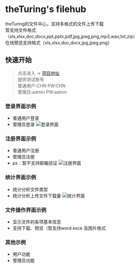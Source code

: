 # theTuring's filehub
theTuring的文件中心，支持多格式的文件上传下载</br>
暂支持文件格式（xls,xlsx,doc,docx,ppt,pptx,pdf,jpg,jpeg,png,mp3,wav,txt,zip）</br>
在线预览支持格式（xls,xlsx,doc,docx,jpg,jpeg,png）</br>
## 快速开始
> 点击进入 -> <a href="http://47.95.3.253:8080/">项目地址</a></br>
> 提供测试账号</br>
> 普通用户:CHN PW:CHN</br>
> 管理员:admin PW:admin</br>
### 登录界面示例
+ 普通用户登录
+ 管理员登录
![登录界面](https://github.com/theTuring/Truing/blob/master/%E9%A1%B9%E7%9B%AE%E6%88%AA%E5%9B%BE/login.png)
### 注册界面示例
+ 普通用户注册
+ 管理员注册</br>
+ ps：暂不支持邮箱验证
![注册界面](https://github.com/theTuring/Truing/blob/master/%E9%A1%B9%E7%9B%AE%E6%88%AA%E5%9B%BE/register.png)
### 统计界面示例
+ 统计分析文件类型
+ 统计分析上传文件下载量
![统计界面](https://github.com/theTuring/Truing/blob/master/%E9%A1%B9%E7%9B%AE%E6%88%AA%E5%9B%BE/statistics.png)
### 文件操作界面示例
+ 显示文件的各项基本信息
+ 支持下载、预览（暂支持word exce 及图片格式
### 其他示例
+ 用户功能
+ 管理员功能

